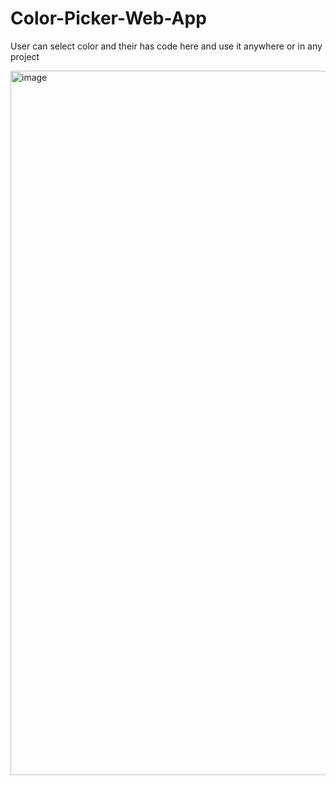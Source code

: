 # Color-Picker-Web-App

<p>User can select color and their has code here and use it anywhere or in any project</p>
<img width="1127" alt="image" src="https://github.com/user-attachments/assets/270db8ff-2fba-4205-9cde-494c22aed549" />
